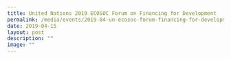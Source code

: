 ```yaml
---
title: United Nations 2019 ECOSOC Forum on Financing for Development
permalink: /media/events/2019-04-un-ecosoc-forum-financing-for-development/
date: 2019-04-15
layout: post
description: ""
image: ""
---
```

